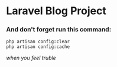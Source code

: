 # Laravel Blog Project
### And don't forget run this command:

```angular2html
php artisan config:clear
php artisan config:cache
```
*when you feel truble*
